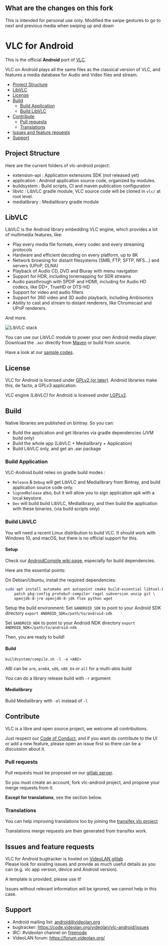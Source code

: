 ## What are the changes on this fork

This is intended for personal use only. Modified the swipe gestures to go to next and previous media when swiping up and down

# VLC for Android

This is the official **Android** port of [VLC](https://videolan.org/vlc/).

VLC on Android plays all the same files as the classical version of VLC, and features a media database
for Audio and Video files and stream.

- [Project Structure](#project-structure)
- [LibVLC](#libvlc)
- [License](#license)
- [Build](#build)
  - [Build Application](#build-application)
  - [Build LibVLC](#build-libvlc)
- [Contribute](#contribute)
  - [Pull requests](#pull-requests)
  - [Translations](#translations)
- [Issues and feature requests](#issues-and-feature-requests)
- [Support](#support)

## Project Structure

Here are the current folders of vlc-android project:

- extension-api : Application extensions SDK (not released yet)
- application : Android application source code, organized by modules.
- buildsystem : Build scripts, CI and maven publication configuration
- libvlc : LibVLC gradle module, VLC source code will be cloned in `vlc/` at root level.
- medialibrary : Medialibrary gradle module

## LibVLC

LibVLC is the Android library embedding VLC engine, which provides a lot of multimedia features, like:

- Play every media file formats, every codec and every streaming protocols
- Hardware and efficient decoding on every platform, up to 8K
- Network browsing for distant filesystems (SMB, FTP, SFTP, NFS...) and servers (UPnP, DLNA)
- Playback of Audio CD, DVD and Bluray with menu navigation
- Support for HDR, including tonemapping for SDR streams
- Audio passthrough with SPDIF and HDMI, including for Audio HD codecs, like DD+, TrueHD or DTS-HD
- Support for video and audio filters
- Support for 360 video and 3D audio playback, including Ambisonics
- Ability to cast and stream to distant renderers, like Chromecast and UPnP renderers.

And more.

![LibVLC stack](https://images.videolan.org/images/libvlc_stack.png)

You can use our LibVLC module to power your own Android media player.
Download the `.aar` directly from [Maven](https://search.maven.org/artifact/org.videolan.android/libvlc-all) or build from source.

Have a look at our [sample codes](https://code.videolan.org/videolan/libvlc-android-samples).

## License

VLC for Android is licensed under [GPLv2 (or later)](COPYING). Android libraries make this, de facto, a GPLv3 application.

VLC engine *(LibVLC)* for Android is licensed under [LGPLv2](libvlc/COPYING.LIB).

## Build

Native libraries are published on bintray. So you can:

- Build the application and get libraries via gradle dependencies (JVM build only)
- Build the whole app (LibVLC + Medialibrary + Application)
- Build LibVLC only, and get an .aar package

### Build Application

VLC-Android build relies on gradle build modes :

- `Release` & `Debug` will get LibVLC and Medialibrary from Bintray, and build application source code only.
- `SignedRelease` also, but it will allow you to sign application apk with a local keystore.
- `Dev` will build build LibVLC, Medialibrary, and then build the application with these binaries. (via build scripts only)

### Build LibVLC

You will need a recent Linux distribution to build VLC.
It should work with Windows 10, and macOS, but there is no official support for this.

#### Setup

Check our [AndroidCompile wiki page](https://wiki.videolan.org/AndroidCompile/), especially for build dependencies.

Here are the essential points:

On Debian/Ubuntu, install the required dependencies:
```bash
sudo apt install automake ant autopoint cmake build-essential libtool-bin \
    patch pkg-config protobuf-compiler ragel subversion unzip git \
    openjdk-8-jre openjdk-8-jdk flex python wget
```

Setup the build environment:
Set `$ANDROID_SDK` to point to your Android SDK directory
`export ANDROID_SDK=/path/to/android-sdk`

Set `$ANDROID_NDK` to point to your Android NDK directory
`export ANDROID_NDK=/path/to/android-ndk`

Then, you are ready to build!

#### Build

`buildsystem/compile.sh -l -a <ABI>`

ABI can be `arm`, `arm64`, `x86`, `x86_64` or `all` for a multi-abis build

You can do a library release build with `-r` argument

#### Medialibrary

Build Medialibrary with `-ml` instead of `-l`

## Contribute

VLC is a libre and open source project, we welcome all contributions.

Just respect our [Code of Conduct](https://wiki.videolan.org/CoC/), and if you want do contribute to the UI or add a new feature, please open an issue first so there can be a discussion about it.


### Pull requests

Pull requests must be proposed on our [gitlab server](https://code.videolan.org/videolan/vlc-android/).

So you must create an account, fork vlc-android project, and propose your merge requests from it.

**Except for translations**, see the section below.

### Translations

You can help improving translations too by joining the [transifex vlc project](https://www.transifex.com/yaron/vlc-trans/dashboard/)

Translations merge requests are then generated from transifex work.

## Issues and feature requests

VLC for Android bugtracker is hosted on [VideoLAN gitlab](https://code.videolan.org/videolan/vlc-android/issues)  
Please look for existing issues and provide as much useful details as you can (e.g. vlc app version, device and Android version).

A template is provided, please use it!

Issues without relevant information will be ignored, we cannot help in this case.

## Support

- Android mailing list: android@videolan.org
- bugtracker: https://code.videolan.org/videolan/vlc-android/issues
- IRC: *#videolan* channel on [freenode](http://freenode.net/)
- VideoLAN forum: https://forum.videolan.org/
